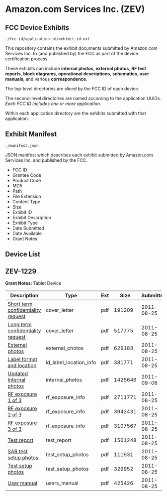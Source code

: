 # Amazon.com Services Inc. (ZEV)
## FCC Device Exhibits

```
./fcc-id/application-id/exhibit-id.ext
```

This repository contains the exhibit documents submitted by Amazon.com Services Inc. to (and published by) the FCC as part of the device certification process.

These exhibits can include **internal photos**, **external photos**, **RF test reports**, **block diagrams**, **operational descriptions**, **schematics**, **user manuals**, and various **correspondence**.

The top-level directories are sliced by the FCC ID of each device.

The second-level directories are named according to the application UUIDs. *Each FCC ID includes one or more application.*

Within each application directory are the exhibits submitted with that application. 

## Exhibit Manifest

```
./manifest.json
```

JSON manifest which describes each exhibit submitted by Amazon.com Services Inc. and published by the FCC.

- FCC ID
- Grantee Code
- Product Code
- MD5
- Path
- File Extension
- Content Type
- Size
- Exhibit ID
- Exhibit Description
- Exhibit Type
- Date Submitted
- Date Available
- Grant Notes

## Device List
## ZEV-1229
**Grant Notes:** Tablet Device

| Description | Type | Ext | Size | Submitted | Available |
| ----------- | ---- | --- | ---- | --------- | --------- |
| [Short term confidentiality request](ZEV-1229/3dd594ef476be0fb485e0f4d9f6e6d14/1529969.pdf) | cover_letter | pdf | 191209 | 2011-08-25 | 2011-09-07 |
| [Long term confidentiality request](ZEV-1229/3dd594ef476be0fb485e0f4d9f6e6d14/1529968.pdf) | cover_letter | pdf | 517775 | 2011-08-25 | 2011-09-07 |
| [External photos](ZEV-1229/3dd594ef476be0fb485e0f4d9f6e6d14/1529948.pdf) | external_photos | pdf | 629183 | 2011-08-25 | 2012-03-05 |
| [Label format and location](ZEV-1229/3dd594ef476be0fb485e0f4d9f6e6d14/1529952.pdf) | id_label_location_info | pdf | 381771 | 2011-08-25 | 2011-09-07 |
| [Updated Internal photos](ZEV-1229/3dd594ef476be0fb485e0f4d9f6e6d14/1536619.pdf) | internal_photos | pdf | 1425646 | 2011-09-06 | 2012-03-05 |
| [RF exposure 1 of 3](ZEV-1229/3dd594ef476be0fb485e0f4d9f6e6d14/1529953.pdf) | rf_exposure_info | pdf | 2711771 | 2011-08-25 | 2011-09-07 |
| [RF exposure 2 of 3](ZEV-1229/3dd594ef476be0fb485e0f4d9f6e6d14/1529954.pdf) | rf_exposure_info | pdf | 3942431 | 2011-08-25 | 2011-09-07 |
| [RF exposure 3 of 3](ZEV-1229/3dd594ef476be0fb485e0f4d9f6e6d14/1529966.pdf) | rf_exposure_info | pdf | 3107567 | 2011-08-25 | 2011-09-07 |
| [Test report](ZEV-1229/3dd594ef476be0fb485e0f4d9f6e6d14/1529967.pdf) | test_report | pdf | 1561248 | 2011-08-25 | 2011-09-07 |
| [SAR test setup photos](ZEV-1229/3dd594ef476be0fb485e0f4d9f6e6d14/1529947.pdf) | test_setup_photos | pdf | 111931 | 2011-08-25 | 2012-03-05 |
| [Test setup photos](ZEV-1229/3dd594ef476be0fb485e0f4d9f6e6d14/1529950.pdf) | test_setup_photos | pdf | 329952 | 2011-08-25 | 2012-03-05 |
| [User manual](ZEV-1229/3dd594ef476be0fb485e0f4d9f6e6d14/1529951.pdf) | users_manual | pdf | 425426 | 2011-08-25 | 2012-03-05 |
